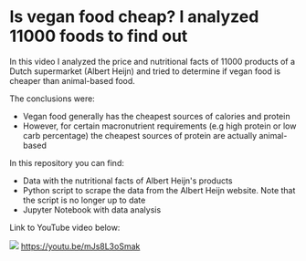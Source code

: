 # Is vegan food cheap? I analyzed 11000 foods to find out

In this video I analyzed the price and nutritional facts of 11000 products of a Dutch supermarket (Albert Heijn) and tried to determine if vegan food is cheaper than animal-based food.

The conclusions were:
* Vegan food generally has the cheapest sources of calories and protein
* However, for certain macronutrient requirements (e.g high protein or low carb percentage) the cheapest sources of protein are actually animal-based

In this repository you can find:
* Data with the nutritional facts of Albert Heijn's products
* Python script to scrape the data from the Albert Heijn website. Note that the script is no longer up to date
* Jupyter Notebook with data analysis

Link to YouTube video below:

[![](/Users/luis/Git/vegan-nutrition/images/Thumbnail.png)](https://youtu.be/mJs8L3oSmak)
https://youtu.be/mJs8L3oSmak



